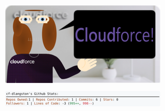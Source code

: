 <!-- 
Version 3.0.151
Built Fri Nov 22 2024 05:20:20 GMT+0000 (Coordinated Universal Time)
-->

<h1 align="center">
  <a href="https://github.com/cf-dlangston/cf-dlangston/tree/master/src" title="Click to View Source">
    <picture width="100%" alt="Dylan">
      <source media="(prefers-color-scheme: dark)" srcset="dylan-dark.svg?version=3.0.151">
      <img src="dylan-light.svg?version=3.0.151" alt="Dylan">
    </picture>
  </a>
</h1>

<div align="center">
  <picture width="100%" alt="Profile Info and Stats">
    <source media="(prefers-color-scheme: dark)" srcset="stats-dark.svg?version=3.0.151">
    <img src="stats-light.svg?version=3.0.151" alt="Profile Info and Stats">
  </picture>
</div>

